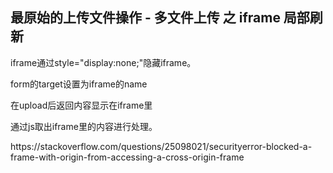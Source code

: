 ## 最原始的上传文件操作 - 多文件上传 之 iframe 局部刷新

<p>iframe通过style="display:none;"隐藏iframe。</p>
<p>form的target设置为iframe的name</p>
<p>在upload后返回内容显示在iframe里</p>
<p>通过js取出iframe里的内容进行处理。</p>
<p>https://stackoverflow.com/questions/25098021/securityerror-blocked-a-frame-with-origin-from-accessing-a-cross-origin-frame</p>

